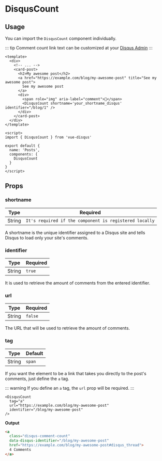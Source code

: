 # DisqusCount

## Usage 

You can import the `DisqusCount` component individually.

::: tip
Comment count link text can be customized at your [Disqus Admin](https://ktquez.disqus.com/admin/settings/community/)
:::

```vue
<template>
  <div>
    <!-- ... -->
    <card-post>
      <h2>My awesome post</h2>
      <a href="https://example.com/blog/my-awesome-post" title="See my awesome post">
        See my awesome post
      </a>
      <div>
        <span role="img" aria-label="comment">💬</span>
        <DisqusCount shortname='your_shortname_disqus' identifier="/blog/1" />
      </div>
    </card-post>    
  </div>
</template>

<script>
import { DisqusCount } from 'vue-disqus'

export default {
  name: 'Posts',
  components: {
    DisqusCount
  }
}
</script>
```

## Props

### shortname

| Type     | Required                                                    |
| -------- | ----------------------------------------------------------- |
| String   | `It's required if the component is registered locally`   | 

A shortname is the unique identifier assigned to a Disqus site and tells Disqus to load only your site's comments.

### identifier

| Type     | Required  |
| -------- | --------- |
| String   | `true`    | 

It is used to retrieve the amount of comments from the entered identifier.

### url

| Type     | Required  |
| -------- | --------- |
| String   | `false`   | 

The URL that will be used to retrieve the amount of comments.


### tag

| Type     | Default   |
| -------- | --------- |
| String   | `span`    | 

If you want the element to be a link that takes you directly to the post's comments, just define the `a` tag.

::: warning
If you define an `a` tag, the `url` prop will be required.
:::

```vue
<DisqusCount
  tag="a"
  url="https://example.com/blog/my-awesome-post"
  identifier="/blog/my-awesome-post"
/>
```

**Output**

```html
<a 
  class="disqus-comment-count"
  data-disqus-identifier="/blog/my-awesome-post"
  href="https://example.com/blog/my-awesome-post#disqus_thread">
  4 Comments
</a>
```






